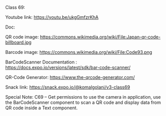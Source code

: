 Class 69:

Youtube link:
https://youtu.be/ukgGmfzrKhA

Doc:

QR code image: https://commons.wikimedia.org/wiki/File:Japan-qr-code-billboard.jpg

Barcode image: https://commons.wikimedia.org/wiki/File:Code93.png

BarCodeScanner Documentation : https://docs.expo.io/versions/latest/sdk/bar-code-scanner/

QR-Code Generator: https://www.the-qrcode-generator.com/

Snack link: https://snack.expo.io/@komalgolani/v3-class69

Special Note:
C69 – Get permissions to use the camera in application, use the BarCodeScanner component to scan a QR code and display data from QR code inside a Text component.

 
